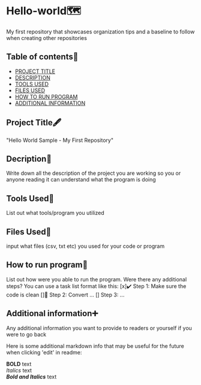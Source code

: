 # Hello-world🗺️
My first repository that showcases organization tips and a baseline to follow when creating other repositories

## Table of contents📑


- [PROJECT TITLE](#Project_Title)
- [DESCRIPTION](#Description)
- [TOOLS USED](#Tools_Used)
- [FILES USED](#Files_Used)
- [HOW TO RUN PROGRAM](#How-to-run-program)
- [ADDITIONAL INFORMATION](#Additional-information)

## Project Title🖋️

"Hello World Sample - My First Repository"


## Decription📖

Write down all the description of the project you are working so you or anyone reading it can understand what the program is doing

## Tools Used🧰

List out what tools/program you utilized

## Files Used📁

input what files (csv, txt etc) you used for your code or program


## How to run program🏃

List out how were you able to run the program. Were there any additional steps?
You can use a task list format like this:
[x]✔️ Step 1: Make sure the code is clean
[]🛑 Step 2: Convert ...
[] Step 3: ...


## Additional information➕

Any additional information you want to provide to readers or yourself if you were to go back

Here is some additional markdown info that may be useful for the future when clicking 'edit' in readme:

**BOLD** text  
*Italics* text  
***Bold and Italics*** text  

